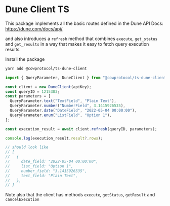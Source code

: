 # Dune Client TS

This package implements all the basic routes defined in the Dune API Docs: https://dune.com/docs/api/

and also introduces a `refresh` method that combines `execute`, `get_status` and `get_results` in a way that makes it easy to fetch query execution results.

Install the package

```sh
yarn add @cowprotocol/ts-dune-client
```

```ts
import { QueryParameter, DuneClient } from "@cowprotocol/ts-dune-client";

const client = new DuneClient(apiKey);
const queryID = 1215383;
const parameters = [
  QueryParameter.text("TextField", "Plain Text"),
  QueryParameter.number("NumberField", 3.1415926535),
  QueryParameter.date("DateField", "2022-05-04 00:00:00"),
  QueryParameter.enum("ListField", "Option 1"),
];

const execution_result = await client.refresh(queryID, parameters);

console.log(execution_result.result?.rows);

// should look like
// [
//   {
//     date_field: "2022-05-04 00:00:00",
//     list_field: "Option 1",
//     number_field: "3.1415926535",
//     text_field: "Plain Text",
//   },
// ]
```

Note also that the client has methods `execute`, `getStatus`, `getResult` and `cancelExecution`
